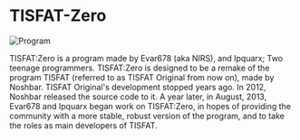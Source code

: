 TISFAT-Zero
===========
![Program](http://puu.sh/9JCFP/16454c305a.png)

TISFAT:Zero is a program made by Evar678 (aka NIRS), and Ipquarx; Two teenage programmers. TISFAT:Zero is designed to be a remake of the program TISFAT (referred to as TISFAT Original from now on), made by Noshbar. TISFAT Original's development stopped years ago. In 2012, Noshbar released the source code to it. A year later, in August, 2013, Evar678 and Ipquarx began work on TISFAT:Zero, in hopes of providing the community with a more stable, robust version of the program, and to take the roles as main developers of TISFAT.
